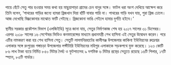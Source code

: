 পায়ে হেঁটে সেতু পার হওয়ার সময় কথা হয় মাছুয়াপাড়া গ্রামের চেন বানুর সঙ্গে। ফাটল ধরা অংশ দেখিয়ে আক্ষেপ করে তিনি বলেন, ‘পাথরের গাড়ির জন্যে হামরা ব্রিজখান দিয়া হাঁটি যাবার পারি না। পাথরের গাড়ি যখন যায়, পুরা ব্রিজ ঢোলে। আজ দেখোছি বিজ্রকোনার মাঝোত ফাটি গেইছে। ব্রিজকোনা ভাঙি গেইলে হামার দুর্গতি হইবে।’

স্থানীয় সরকার প্রকৌশল বিভাগ (এলজিইডি) সূত্রে জানা যায়, সেতুর নির্মাণকাজ শেষ হয় ২০১৭ সালের ৩১ ডিসেম্বর। এরপর ২০১৮ সালের ১৬ সেপ্টেম্বর ভিডিও কনফারেন্সের মাধ্যমে প্রধানমন্ত্রী শেখ হাসিনা এই সেতুর উদ্বোধন করেন। পরে এটির নামকরণ করা হয় শেখ হাসিনা সেতু। সেতুটি লালমনিরহাটের কালীগঞ্জ উপজেলার কাকিনা ইউনিয়নের রুদ্রেশ্বর এলাকার সঙ্গে রংপুরের গঙ্গাচড়া উপজেলার লক্ষীটারি ইউনিয়নের মহিপুর এলাকাকে সড়কপথে যুক্ত করেছে। ১২৩ কোটি ৮৬ লাখ টাকা ব্যয়ে নির্মিত ৮৫০ মিটার দৈর্ঘ্য ও ফুটপাতসহ ৯ দশমিক ৬ মিটার প্রস্থের সেতুতে রয়েছে ১৬টি পিলার, ১৭টি স্প্যান, ৮৫টি গার্ডার।
